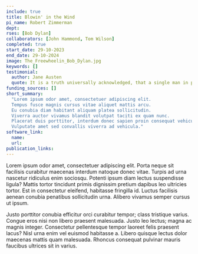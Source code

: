 ```yaml
---
include: true
title: Blowin' in the Wind
pi_name: Robert Zimmerman
dept:
rses: [Bob Dylan]
collaborators: [John Hammond, Tom Wilson]
completed: true 
start_date: 29-10-2023
end_date: 29-10-2024
image: The_Freewheelin_Bob_Dylan.jpg
keywords: []
testimonial:
  author: Jane Austen
  quote: It is a truth universally acknowledged, that a single man in possession of a good fortune must be in want of a wife.
funding_sources: []
short_summary:
  "Lorem ipsum odor amet, consectetuer adipiscing elit. 
  Tempus fusce magnis cursus vitae aliquet mattis arcu.
  Eu conubia diam habitant aliquam platea sollicitudin.
  Viverra auctor vivamus blandit volutpat taciti ex quam nunc.
  Placerat duis porttitor, interdum donec sapien proin consequat vehicula magnis.
  Vulputate amet sed convallis viverra ad vehicula."
software_link: 
  name: 
  url: 
publication_links: 
---
```

Lorem ipsum odor amet, consectetuer adipiscing elit.
Porta neque sit facilisis curabitur maecenas interdum natoque donec vitae.
Turpis ad urna nascetur ridiculus enim sociosqu.
Potenti ipsum diam lectus suspendisse ligula?
Mattis tortor tincidunt primis dignissim pretium dapibus leo ultricies tortor.
Est in consectetur eleifend, habitasse fringilla id.
Luctus facilisis aenean conubia penatibus sollicitudin urna.
Alibero vivamus semper cursus ut ipsum.

Justo porttitor conubia efficitur orci curabitur tempor; class tristique varius.
Congue eros nisi non libero praesent malesuada.
Justo leo lectus; magna ac magnis integer.
Consectetur pellentesque tempor laoreet felis praesent lacus?
Nisl urna enim vel euismod habitasse a.
Libero quisque lectus dolor maecenas mattis quam malesuada.
Rhoncus consequat pulvinar mauris faucibus ultrices sit in varius.
